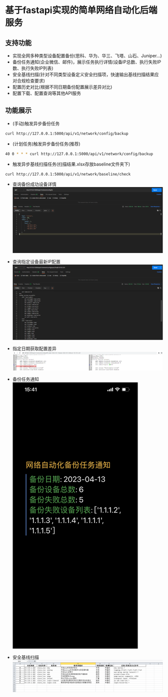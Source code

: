 # 基于fastapi实现的简单网络自动化后端服务


## 支持功能

- 实现全网多种类型设备配置备份(思科、华为、华三、飞塔、山石、Juniper...)
- 备份任务通知(企业微信、邮件)，展示任务执行详情(设备IP总数、执行失败IP数、执行失败IP列表)
- 安全基线扫描(针对不同类型设备定义安全扫描项，快速输出基线扫描结果应对合规检查要求)
- 配置历史对比(根据不同日期备份配置展示差异对比)
- 配置下载、配置查询等其他API服务

## 功能展示

- (手动)触发异步备份任务
```bash
curl http://127.0.0.1:5000/api/v1/network/config/backup

```

- (计划任务)触发异步备份任务(推荐)
```bash
40 0 * * * curl http://127.0.0.1:5000/api/v1/network/config/backup

```

- 触发异步基线扫描任务(扫描结果.xlsx存放baseline文件夹下)
```bash
curl http://127.0.0.1:5000/api/v1/network/baseline/check
```

- 查询备份成功设备详情
![img](docs/list.png)

- 查询指定设备最新IP配置
![img](docs/query.png)

- 指定日期获取配置差异
![img](docs/diff.png)

- 备份任务通知
![img](docs/webchat.png)

- 安全基线扫描
![img](docs/baseline.png)